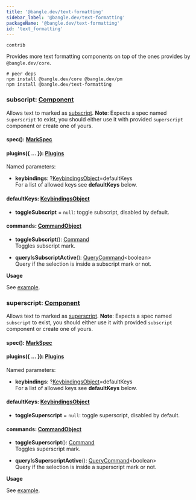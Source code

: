 ```yaml
---
title: '@bangle.dev/text-formatting'
sidebar_label: '@bangle.dev/text-formatting'
packageName: '@bangle.dev/text-formatting'
id: 'text_formatting'
---
```


`contrib`

Provides more text formatting components on top of the ones provides by `@bangle.dev/core`.

```
# peer deps
npm install @bangle.dev/core @bangle.dev/pm
npm install @bangle.dev/text-formatting
```

### subscript: [Component](/docs/api/core/#component)

Allows text to marked as [subscript](https://developer.mozilla.org/en-US/docs/Web/HTML/Element/sub). **Note**: Expects a spec named `superscript` to exist, you should either use it with provided `superscript` component or create one of yours.

#### spec(): [MarkSpec](/docs/api/core/#spec)

#### plugins({ ... }): [Plugins](/docs/api/core/#plugins)

Named parameters:

- **keybindings**: ?[KeybindingsObject](/docs/api/core/#keybindingsobject)&#x3D;defaultKeys  
 For a list of allowed keys see **defaultKeys** below.

#### defaultKeys: [KeybindingsObject](/docs/api/core/#keybindingsobject)

- **toggleSubscript** = `null`: toggle subscript, disabled by default.

#### commands: [CommandObject](/docs/api/core/#commandobject)

- **toggleSubscript**(): [Command](/docs/api/core/#command)  
  Toggles subscript mark.

- **queryIsSubscriptActive**(): [QueryCommand](#querycommand)&lt;boolean&gt;  
  Query if the selection is inside a subscript mark or not.

**Usage**

See [example](/docs/examples/text-formatting#superscript--subscript).

### superscript: [Component](/docs/api/core/#component)

Allows text to marked as [superscript](https://developer.mozilla.org/en-US/docs/Web/HTML/Element/super). **Note**: Expects a spec named `subscript` to exist, you should either use it with provided `subscript` component or create one of yours.

#### spec(): [MarkSpec](/docs/api/core/#spec)

#### plugins({ ... }): [Plugins](/docs/api/core/#plugins)

Named parameters:

- **keybindings**: ?[KeybindingsObject](/docs/api/core/#keybindingsobject)&#x3D;defaultKeys  
 For a list of allowed keys see **defaultKeys** below.

#### defaultKeys: [KeybindingsObject](/docs/api/core/#keybindingsobject)

- **toggleSuperscript** = `null`: toggle superscript, disabled by default.

#### commands: [CommandObject](/docs/api/core/#commandobject)

- **toggleSuperscript**(): [Command](/docs/api/core/#command)  
  Toggles superscript mark.

- **queryIsSuperscriptActive**(): [QueryCommand](#querycommand)&lt;boolean&gt;  
  Query if the selection is inside a superscript mark or not.

**Usage**

See [example](/docs/examples/text-formatting#superscript--subscript).
